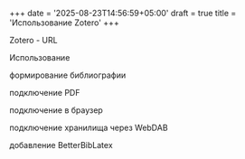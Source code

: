 +++
date = '2025-08-23T14:56:59+05:00'
draft = true
title = 'Использование Zotero'
+++

Zotero - 
URL

Использование

формирование библиографии

подключение PDF

подключение в браузер

подключение хранилища через WebDAB

добавление BetterBibLatex
